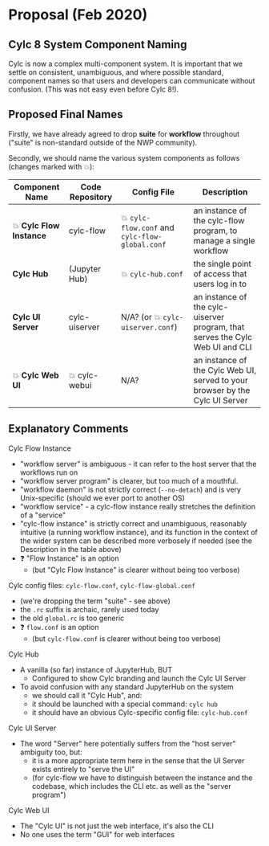 # Proposal (Feb 2020)

## Cylc 8 System Component Naming

Cylc is now a complex multi-component system. It is important that we settle on
consistent, unambiguous, and where possible standard, component names so that
users and developers can communicate without confusion. (This was not easy even
before Cylc 8!).

## Proposed Final Names

Firstly, we have already agreed to drop **suite** for **workflow** throughout
("suite" is non-standard outside of the NWP community).

Secondly, we should name the various system components as follows (changes marked with :boom:):

| Component Name               | Code Repository   | Config File                                          | Description |
| --                           |----               | ---                                                  |---          |
|:boom: **Cylc Flow Instance** | cylc-flow         | :boom: `cylc-flow.conf` and `cylc-flow-global.conf`  | an instance of the cylc-flow program, to manage a single workflow | 
|**Cylc Hub**                  | (Jupyter Hub)     | :boom: `cylc-hub.conf`                               | the single point of access that users log in to |
|**Cylc UI Server**            | cylc-uiserver     | N/A? (or :boom: `cylc-uiserver.conf`)                | an instance of the cylc-uiserver program, that serves the Cylc Web UI and CLI |
|:boom: **Cylc Web UI**        | :boom: cylc-webui | N/A?                                                 | an instance of the Cylc Web UI, served to your browser by the Cylc UI Server |


## Explanatory Comments

Cylc Flow Instance
- "workflow server" is ambiguous - it can refer to the host server that the workflows run on
- "workflow server program" is clearer, but too much of a mouthful.
- "workflow daemon" is not strictly correct (`--no-detach`) and is very
  Unix-specific (should we ever port to another OS)
- "workflow service" - a cylc-flow instance really stretches the definition of a "service"
- "cylc-flow instance" is strictly correct and unambiguous, reasonably
  intuitive (a running workflow instance), and its function in the context of the wider system
  can be described more verbosely if needed (see the Description in the table above)
- :question: "Flow Instance" is an option
  - (but "Cylc Flow Instance" is clearer without being too verbose)

Cylc config files: `cylc-flow.conf`, `cylc-flow-global.conf`
- (we're dropping the term "suite" - see above)
- the `.rc` suffix is archaic, rarely used today 
- the old `global.rc` is too generic
- :question: `flow.conf` is an option
  - (but `cylc-flow.conf` is clearer without being too verbose)

Cylc Hub
- A vanilla (so far) instance of JupyterHub, BUT
  - Configured to show Cylc branding and launch the Cylc UI Server
- To avoid confusion with any standard JupyterHub on the system
  - we should call it "Cylc Hub", and:
  - it should be launched with a special command: `cylc hub`
  - it should have an obvious Cylc-specific config file: `cylc-hub.conf`

Cylc UI Server
- The word "Server" here potentially suffers from the "host server" ambiguity too, but:
  - it is a more appropriate term here in the sense that the UI Server exists entirely to "serve the UI"
  - (for cylc-flow we have to distinguish between the instance and the
    codebase, which includes the CLI etc. as well as the "server program")

Cylc Web UI
- The "Cylc UI" is not just the web interface, it's also the CLI
- No one uses the term "GUI" for web interfaces
